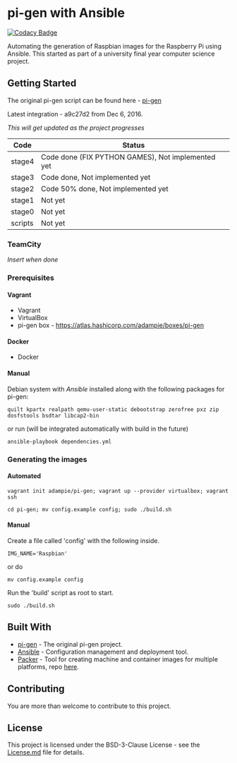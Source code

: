 # pi-gen with Ansible

[![Codacy Badge](https://api.codacy.com/project/badge/Grade/60be91386cc24f1fb5b15e0ff6eaa72b)](https://www.codacy.com/app/adampie/pi-gen?utm_source=github.com&utm_medium=referral&utm_content=adampie/pi-gen&utm_campaign=badger)

Automating the generation of Raspbian images for the Raspberry Pi using Ansible. 
This started as part of a university final year computer science project.

## Getting Started

The original pi-gen script can be found here - [pi-gen](https://github.com/RPi-Distro/pi-gen)

Latest integration - a9c27d2 from Dec 6, 2016.

*This will get updated as the project progresses*

|Code|Status|
|----|--------------|
|stage4| Code done (FIX PYTHON GAMES), Not implemented yet |
|stage3| Code done, Not implemented yet |
|stage2| Code 50% done, Not implemented yet|
|stage1|Not yet|
|stage0|Not yet|
|scripts|Not yet|

### TeamCity
*Insert when done*

### Prerequisites
#### Vagrant
- Vagrant
- VirtualBox
- pi-gen box - https://atlas.hashicorp.com/adampie/boxes/pi-gen

#### Docker
- Docker

#### Manual
Debian system with *Ansible* installed along with the following packages for pi-gen:
```
quilt kpartx realpath qemu-user-static debootstrap zerofree pxz zip dosfstools bsdtar libcap2-bin
```
or run (will be integrated automatically with build in the future)
```
ansible-playbook dependencies.yml
```
### Generating the images
#### Automated
```
vagrant init adampie/pi-gen; vagrant up --provider virtualbox; vagrant ssh

cd pi-gen; mv config.example config; sudo ./build.sh
```
#### Manual
Create a file called 'config' with the following inside.
```
IMG_NAME='Raspbian'
```
or do
```
mv config.example config
```

Run the 'build' script as root to start. 
```
sudo ./build.sh
```

## Built With
* [pi-gen](https://github.com/RPi-Distro/pi-gen) - The original pi-gen project.
* [Ansible](https://www.ansible.com/) - Configuration management and deployment tool.
* [Packer](https://www.packer.io/) - Tool for creating machine and container images for multiple platforms, repo [here](https://github.com/adampie/pi-gen-packer).

## Contributing
You are more than welcome to contribute to this project.

## License
This project is licensed under the BSD-3-Clause License - see the [License.md](License.md) file for details.
